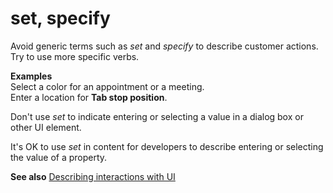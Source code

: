 # set, specify

Avoid generic terms such as *set* and *specify* to describe customer actions. Try to use more specific verbs.

**Examples**  
Select a color for an appointment or a meeting.  
Enter a location for **Tab stop position**.

Don't use *set* to indicate entering or selecting a value in a dialog box or other UI element.

It's OK to use *set* in content for developers to describe entering or selecting the value of a property.

**See also** [Describing interactions with UI](/style-guide/procedures-instructions/describing-interactions-with-ui)
